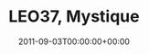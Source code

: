 ---
templateKey: event
guid: 08966be3-6eab-11ea-99c5-002590d1d1b0
date: 2011-09-03T00:00:00+00:00
eventTime: 'none'
title: LEO37, Mystique
artist: LEO37
city: Taipei
venue: Mystique
group: LEO37
---